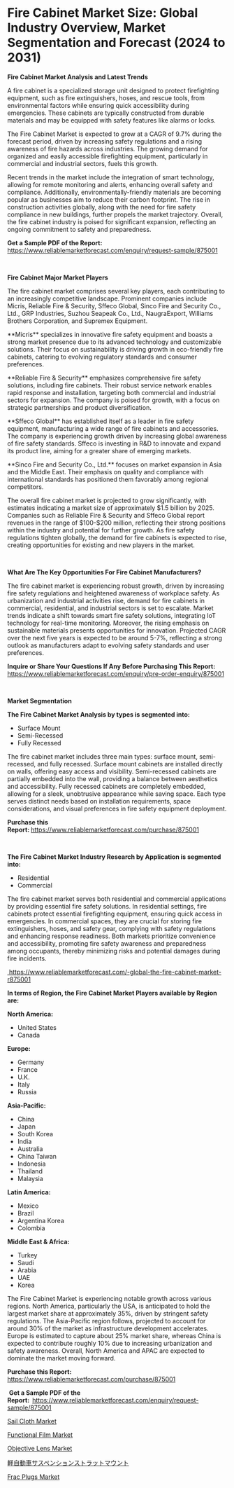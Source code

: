 <p><h1>Fire Cabinet Market Size: Global Industry Overview, Market Segmentation and Forecast (2024 to 2031)</h1></p><p><strong>Fire Cabinet Market Analysis and Latest Trends</strong></p>
<p><p>A fire cabinet is a specialized storage unit designed to protect firefighting equipment, such as fire extinguishers, hoses, and rescue tools, from environmental factors while ensuring quick accessibility during emergencies. These cabinets are typically constructed from durable materials and may be equipped with safety features like alarms or locks.</p><p>The Fire Cabinet Market is expected to grow at a CAGR of 9.7% during the forecast period, driven by increasing safety regulations and a rising awareness of fire hazards across industries. The growing demand for organized and easily accessible firefighting equipment, particularly in commercial and industrial sectors, fuels this growth. </p><p>Recent trends in the market include the integration of smart technology, allowing for remote monitoring and alerts, enhancing overall safety and compliance. Additionally, environmentally-friendly materials are becoming popular as businesses aim to reduce their carbon footprint. The rise in construction activities globally, along with the need for fire safety compliance in new buildings, further propels the market trajectory. Overall, the fire cabinet industry is poised for significant expansion, reflecting an ongoing commitment to safety and preparedness.</p></p>
<p><strong>Get a Sample PDF of the Report:&nbsp;</strong> <a href="https://www.reliablemarketforecast.com/enquiry/request-sample/875001">https://www.reliablemarketforecast.com/enquiry/request-sample/875001</a></p>
<p>&nbsp;</p>
<p><strong>Fire Cabinet Major Market Players</strong></p>
<p><p>The fire cabinet market comprises several key players, each contributing to an increasingly competitive landscape. Prominent companies include Micris, Reliable Fire & Security, Sffeco Global, Sinco Fire and Security Co., Ltd., GRP Industries, Suzhou Seapeak Co., Ltd., NaugraExport, Williams Brothers Corporation, and Supremex Equipment.</p><p>**Micris** specializes in innovative fire safety equipment and boasts a strong market presence due to its advanced technology and customizable solutions. Their focus on sustainability is driving growth in eco-friendly fire cabinets, catering to evolving regulatory standards and consumer preferences.</p><p>**Reliable Fire & Security** emphasizes comprehensive fire safety solutions, including fire cabinets. Their robust service network enables rapid response and installation, targeting both commercial and industrial sectors for expansion. The company is poised for growth, with a focus on strategic partnerships and product diversification.</p><p>**Sffeco Global** has established itself as a leader in fire safety equipment, manufacturing a wide range of fire cabinets and accessories. The company is experiencing growth driven by increasing global awareness of fire safety standards. Sffeco is investing in R&D to innovate and expand its product line, aiming for a greater share of emerging markets.</p><p>**Sinco Fire and Security Co., Ltd.** focuses on market expansion in Asia and the Middle East. Their emphasis on quality and compliance with international standards has positioned them favorably among regional competitors.</p><p>The overall fire cabinet market is projected to grow significantly, with estimates indicating a market size of approximately $1.5 billion by 2025. Companies such as Reliable Fire & Security and Sffeco Global report revenues in the range of $100-$200 million, reflecting their strong positions within the industry and potential for further growth. As fire safety regulations tighten globally, the demand for fire cabinets is expected to rise, creating opportunities for existing and new players in the market.</p></p>
<p>&nbsp;</p>
<p><strong>What Are The Key Opportunities For Fire Cabinet Manufacturers?</strong></p>
<p><p>The fire cabinet market is experiencing robust growth, driven by increasing fire safety regulations and heightened awareness of workplace safety. As urbanization and industrial activities rise, demand for fire cabinets in commercial, residential, and industrial sectors is set to escalate. Market trends indicate a shift towards smart fire safety solutions, integrating IoT technology for real-time monitoring. Moreover, the rising emphasis on sustainable materials presents opportunities for innovation. Projected CAGR over the next five years is expected to be around 5-7%, reflecting a strong outlook as manufacturers adapt to evolving safety standards and user preferences.</p></p>
<p><strong>Inquire or Share Your Questions If Any Before Purchasing This Report:</strong> <a href="https://www.reliablemarketforecast.com/enquiry/pre-order-enquiry/875001">https://www.reliablemarketforecast.com/enquiry/pre-order-enquiry/875001</a></p>
<p>&nbsp;</p>
<p><strong>Market Segmentation</strong></p>
<p><strong>The Fire Cabinet Market Analysis by types is segmented into:</strong></p>
<p><ul><li>Surface Mount</li><li>Semi-Recessed</li><li>Fully Recessed</li></ul></p>
<p><p>The fire cabinet market includes three main types: surface mount, semi-recessed, and fully recessed. Surface mount cabinets are installed directly on walls, offering easy access and visibility. Semi-recessed cabinets are partially embedded into the wall, providing a balance between aesthetics and accessibility. Fully recessed cabinets are completely embedded, allowing for a sleek, unobtrusive appearance while saving space. Each type serves distinct needs based on installation requirements, space considerations, and visual preferences in fire safety equipment deployment.</p></p>
<p><strong>Purchase this Report:&nbsp;</strong><a href="https://www.reliablemarketforecast.com/purchase/875001">https://www.reliablemarketforecast.com/purchase/875001</a></p>
<p>&nbsp;</p>
<p><strong>The Fire Cabinet Market Industry Research by Application is segmented into:</strong></p>
<p><ul><li>Residential</li><li>Commercial</li></ul></p>
<p><p>The fire cabinet market serves both residential and commercial applications by providing essential fire safety solutions. In residential settings, fire cabinets protect essential firefighting equipment, ensuring quick access in emergencies. In commercial spaces, they are crucial for storing fire extinguishers, hoses, and safety gear, complying with safety regulations and enhancing response readiness. Both markets prioritize convenience and accessibility, promoting fire safety awareness and preparedness among occupants, thereby minimizing risks and potential damages during fire incidents.</p></p>
<p><a href="https://www.reliablemarketforecast.com/-global-the-fire-cabinet-market-r875001">&nbsp;https://www.reliablemarketforecast.com/-global-the-fire-cabinet-market-r875001</a></p>
<p><strong>In terms of Region, the Fire Cabinet Market Players available by Region are:</strong></p>
<p>
    <p> <strong> North America: </strong>
        <ul>
            <li>United States</li>
            <li>Canada</li>
        </ul>
        </p> 
    <p> <strong> Europe: </strong>
        <ul>
            <li>Germany</li>
            <li>France</li>
            <li>U.K.</li>
            <li>Italy</li>
            <li>Russia</li>
        </ul>
        </p> 
    <p> <strong> Asia-Pacific: </strong>
        <ul>
            <li>China</li>
            <li>Japan</li>
            <li>South Korea</li>
            <li>India</li>
            <li>Australia</li>
            <li>China Taiwan</li>
            <li>Indonesia</li>
            <li>Thailand</li>
            <li>Malaysia</li>
        </ul>
        </p> 
    <p> <strong> Latin America: </strong>
        <ul>
            <li>Mexico</li>
            <li>Brazil</li>
            <li>Argentina Korea</li>
            <li>Colombia</li>
        </ul>
        </p> 
    <p> <strong> Middle East & Africa: </strong>
        <ul>
            <li>Turkey</li>
            <li>Saudi</li>
            <li>Arabia</li>
            <li>UAE</li>
            <li>Korea</li>
        </ul>
    </p>
    </p>
<p><p>The Fire Cabinet Market is experiencing notable growth across various regions. North America, particularly the USA, is anticipated to hold the largest market share at approximately 35%, driven by stringent safety regulations. The Asia-Pacific region follows, projected to account for around 30% of the market as infrastructure development accelerates. Europe is estimated to capture about 25% market share, whereas China is expected to contribute roughly 10% due to increasing urbanization and safety awareness. Overall, North America and APAC are expected to dominate the market moving forward.</p></p>
<p><strong>Purchase this Report: </strong><a href="https://www.reliablemarketforecast.com/purchase/875001">https://www.reliablemarketforecast.com/purchase/875001</a></p>
<p>&nbsp;<strong>Get a Sample PDF of the Report:&nbsp;&nbsp;</strong><a href="https://www.reliablemarketforecast.com/enquiry/request-sample/875001">https://www.reliablemarketforecast.com/enquiry/request-sample/875001</a></p>
<p><strong></strong></p>
<p><p><a href="https://issuu.com/reportprime-2/docs/sail-cloth-market-size-2030.pptx_10a1a29c900070">Sail Cloth Market</a></p><p><a href="https://medium.com/@caseyshhand587/the-functional-film-market-has-witnessed-significant-growth-in-recent-years-and-this-trend-is-99370b8cd33e">Functional Film Market</a></p><p><a href="https://www.linkedin.com/pulse/global-objective-lens-market-size-trends-analysis-regional-4i64e?trackingId=y%2BVHw9wAQDKxs1RDt7FMvQ%3D%3D">Objective Lens Market</a></p><p><a href="https://medium.com/@rosaleen41t7a/light-vehicles-suspension-strut-mounts-market-%E3%81%AF-%E3%82%B3%E3%82%B9%E3%83%88%E7%AE%A1%E7%90%86%E3%81%A8%E5%8A%B9%E7%8E%87%E5%90%91%E4%B8%8A%E3%82%92%E5%84%AA%E5%85%88%E3%81%97%E3%81%BE%E3%81%99-%E3%81%95%E3%82%89%E3%81%AB-%E5%A0%B1%E5%91%8A%E6%9B%B8%E3%81%AF%E5%B8%82%E5%A0%B4%E3%81%AE%E9%9C%80%E8%A6%81%E9%9D%A2%E3%81%A8%E4%BE%9B%E7%B5%A6%E9%9D%A2%E3%81%AE%E4%B8%A1%E6%96%B9%E3%82%92%E3%82%AB%E3%83%90%E3%83%BC%E3%81%97%E3%81%A6%E3%81%84%E3%81%BE%E3%81%99-8e81efa3d50d">軽自動車サスペンションストラットマウント</a></p><p><a href="https://medium.com/@paulmcglynn6456/the-frac-plugs-market-is-anticipated-to-experience-significant-growth-with-a-projected-cagr-of-7-4da733bff9a5">Frac Plugs Market</a></p></p>